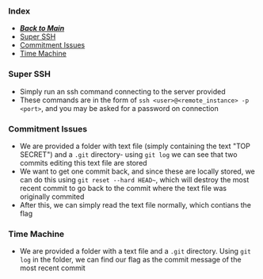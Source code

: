 ### Index
- [***Back to Main***](/)
- [Super SSH](#super-ssh)
- [Commitment Issues](#commitment-issues)
- [Time Machine](#time-machine)

### Super SSH
 - Simply run an ssh command connecting to the server provided
- These commands are in the form of `ssh <user>@<remote_instance> -p <port>`, and you may be asked for a password on connection

### Commitment Issues
- We are provided a folder with text file (simply containing the text "TOP SECRET") and a `.git` directory- using `git log` we can see that two commits editing this text file are stored
- We want to get one commit back, and since these are locally stored, we can do this using `git reset --hard HEAD~`, which will destroy the most recent commit to go back to the commit where the text file was originally commited
- After this, we can simply read the text file normally, which contians the flag

### Time Machine
- We are provided a folder with a text file and a `.git` directory. Using `git log` in the folder, we can find our flag as the commit message of the most recent commit

